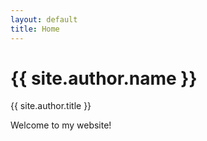 ```yaml
---
layout: default
title: Home
---
```


<h1>{{ site.author.name }}</h1>
<p>{{ site.author.title }}</p>
<p>Welcome to my website!</p>